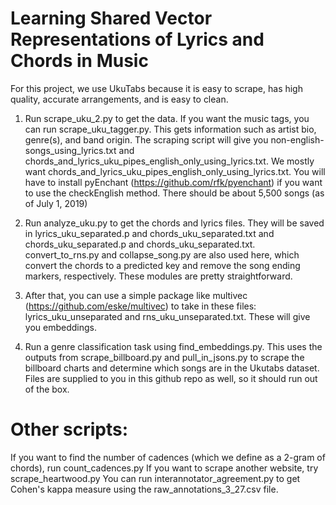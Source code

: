 # Learning Shared Vector Representations of Lyrics and Chords in Music
For this project, we use UkuTabs because it is easy to scrape, has high quality, accurate arrangements, and is easy to clean.

1. Run scrape_uku_2.py to get the data. If you want the music tags, you can run scrape_uku_tagger.py. This gets information such as artist bio, genre(s), and band origin.
The scraping script will give you non-english-songs_using_lyrics.txt and chords_and_lyrics_uku_pipes_english_only_using_lyrics.txt. We mostly want chords_and_lyrics_uku_pipes_english_only_using_lyrics.txt.
You will have to install pyEnchant (https://github.com/rfk/pyenchant) if you want to use the checkEnglish method.
There should be about 5,500 songs (as of July 1, 2019)

2. Run analyze_uku.py to get the chords and lyrics files. They will be saved in lyrics_uku_separated.p and chords_uku_separated.txt and chords_uku_separated.p and chords_uku_separated.txt. convert_to_rns.py and collapse_song.py are also used here, which convert the chords to a predicted key and remove the song ending markers, respectively. These modules are pretty straightforward.

3. After that, you can use a simple package like multivec (https://github.com/eske/multivec) to take in these files: lyrics_uku_unseparated and rns_uku_unseparated.txt. These will give you embeddings.

4. Run a genre classification task using find_embeddings.py. This uses the outputs from scrape_billboard.py and pull_in_jsons.py to scrape the billboard charts and determine which songs are in the Ukutabs dataset. Files are supplied to you in this github repo as well, so it should run out of the box.



# Other scripts:
If you want to find the number of cadences (which we define as a 2-gram of chords), run count_cadences.py
If you want to scrape another website, try scrape_heartwood.py
You can run interannotator_agreement.py to get Cohen's kappa measure using the raw_annotations_3_27.csv file.
